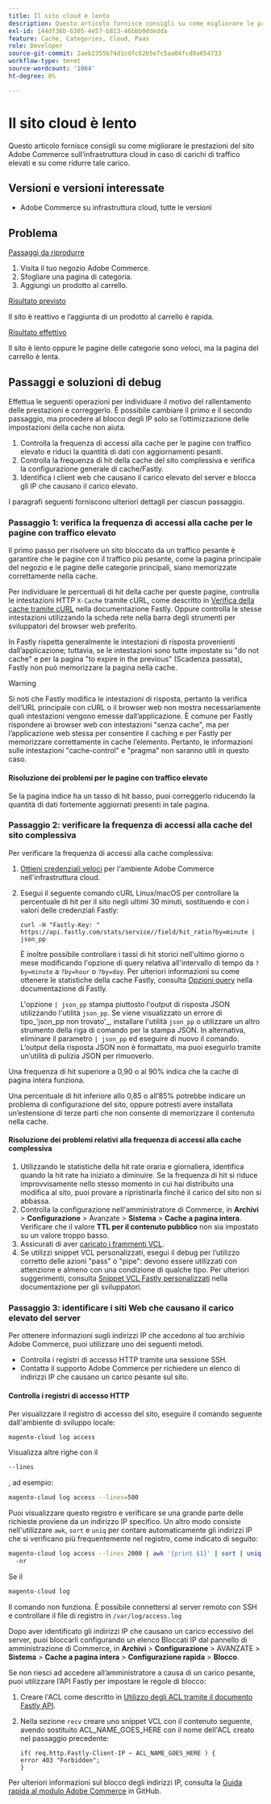 ```yaml
---
title: Il sito cloud è lento
description: Questo articolo fornisce consigli su come migliorare le prestazioni del sito Adobe Commerce sull’infrastruttura cloud in caso di carichi di traffico elevati e su come ridurre tale carico.
exl-id: 144df36b-6305-4e57-b813-46bbb0ddedda
feature: Cache, Categories, Cloud, Paas
role: Developer
source-git-commit: 2aeb2355b74d1cdfc62b5e7c5aa04fcd0a654733
workflow-type: tm+mt
source-wordcount: '1064'
ht-degree: 0%

---
```


# Il sito cloud è lento

Questo articolo fornisce consigli su come migliorare le prestazioni del sito Adobe Commerce sull’infrastruttura cloud in caso di carichi di traffico elevati e su come ridurre tale carico.

## Versioni e versioni interessate

* Adobe Commerce su infrastruttura cloud, tutte le versioni

## Problema

<u>Passaggi da riprodurre</u>

1. Visita il tuo negozio Adobe Commerce.
1. Sfogliare una pagina di categoria.
1. Aggiungi un prodotto al carrello.

<u>Risultato previsto</u>

Il sito è reattivo e l’aggiunta di un prodotto al carrello è rapida.

<u>Risultato effettivo</u>

Il sito è lento oppure le pagine delle categorie sono veloci, ma la pagina del carrello è lenta.

## Passaggi e soluzioni di debug

Effettua le seguenti operazioni per individuare il motivo del rallentamento delle prestazioni e correggerlo. È possibile cambiare il primo e il secondo passaggio, ma procedere al blocco degli IP solo se l’ottimizzazione delle impostazioni della cache non aiuta.

1. Controlla la frequenza di accessi alla cache per le pagine con traffico elevato e riduci la quantità di dati con aggiornamenti pesanti.
1. Controlla la frequenza di hit della cache del sito complessiva e verifica la configurazione generale di cache/Fastly.
1. Identifica i client web che causano il carico elevato del server e blocca gli IP che causano il carico elevato.

I paragrafi seguenti forniscono ulteriori dettagli per ciascun passaggio.

### Passaggio 1: verifica la frequenza di accessi alla cache per le pagine con traffico elevato

Il primo passo per risolvere un sito bloccato da un traffico pesante è garantire che le pagine con il traffico più pesante, come la pagina principale del negozio e le pagine delle categorie principali, siano memorizzate correttamente nella cache.

Per individuare le percentuali di hit della cache per queste pagine, controlla le intestazioni HTTP `X-Cache` tramite cURL, come descritto in [Verifica della cache tramite cURL](https://docs.fastly.com/guides/debugging/checking-cache#using-curl) nella documentazione Fastly. Oppure controlla le stesse intestazioni utilizzando la scheda rete nella barra degli strumenti per sviluppatori del browser web preferito.

In Fastly rispetta generalmente le intestazioni di risposta provenienti dall’applicazione; tuttavia, se le intestazioni sono tutte impostate su &quot;do not cache&quot; e per la pagina &quot;to expire in the previous&quot; (Scadenza passata), Fastly non può memorizzare la pagina nella cache.

>[!WARNING]
>
>Si noti che Fastly modifica le intestazioni di risposta, pertanto la verifica dell’URL principale con cURL o il browser web non mostra necessariamente quali intestazioni vengono emesse dall’applicazione. È comune per Fastly rispondere ai browser web con intestazioni &quot;senza cache&quot;, ma per l’applicazione web stessa per consentire il caching e per Fastly per memorizzare correttamente in cache l’elemento. Pertanto, le informazioni sulle intestazioni &quot;cache-control&quot; e &quot;pragma&quot; non saranno utili in questo caso.

#### Risoluzione dei problemi per le pagine con traffico elevato

Se la pagina indice ha un tasso di hit basso, puoi correggerlo riducendo la quantità di dati fortemente aggiornati presenti in tale pagina.

### Passaggio 2: verificare la frequenza di accessi alla cache del sito complessiva

Per verificare la frequenza di accessi alla cache complessiva:

1. [Ottieni credenziali veloci](https://experienceleague.adobe.com/en/docs/commerce-cloud-service/user-guide/cdn/setup-fastly/fastly-configuration) per l&#39;ambiente Adobe Commerce nell&#39;infrastruttura cloud.
1. Esegui il seguente comando cURL Linux/macOS per controllare la percentuale di hit per il sito negli ultimi 30 minuti, sostituendo e con i valori delle credenziali Fastly:

   `curl -H "Fastly-Key: " https://api.fastly.com/stats/service//field/hit_ratio?by=minute | json_pp`

   È inoltre possibile controllare i tassi di hit storici nell&#39;ultimo giorno o mese modificando l&#39;opzione di query relativa all&#39;intervallo di tempo da `?by=minute` a `?by=hour` o `?by=day`. Per ulteriori informazioni su come ottenere le statistiche della cache Fastly, consulta [Opzioni query](https://docs.fastly.com/api/stats#Query) nella documentazione di Fastly.

   L&#39;opzione `| json_pp` stampa piuttosto l&#39;output di risposta JSON utilizzando l&#39;utilità `json_pp`. Se viene visualizzato un errore di tipo_&#39;json\_pp non trovato&#39;_, installare l&#39;utilità `json_pp` o utilizzare un altro strumento della riga di comando per la stampa JSON. In alternativa, eliminare il parametro `| json_pp` ed eseguire di nuovo il comando. L’output della risposta JSON non è formattato, ma puoi eseguirlo tramite un’utilità di pulizia JSON per rimuoverlo.

Una frequenza di hit superiore a 0,90 o al 90% indica che la cache di pagina intera funziona.

Una percentuale di hit inferiore allo 0,85 o all’85% potrebbe indicare un problema di configurazione del sito, oppure potresti avere installata un’estensione di terze parti che non consente di memorizzare il contenuto nella cache.

#### Risoluzione dei problemi relativi alla frequenza di accessi alla cache complessiva

1. Utilizzando le statistiche della hit rate oraria e giornaliera, identifica quando la hit rate ha iniziato a diminuire. Se la frequenza di hit si riduce improvvisamente nello stesso momento in cui hai distribuito una modifica al sito, puoi provare a ripristinarla finché il carico del sito non si abbassa.
1. Controlla la configurazione nell&#39;amministratore di Commerce, in **Archivi** > **Configurazione** > Avanzate > **Sistema** > **Cache a pagina intera**. Verificare che il valore **TTL per il contenuto pubblico** non sia impostato su un valore troppo basso.
1. Assicurati di aver [caricato i frammenti VCL](https://experienceleague.adobe.com/en/docs/commerce-cloud-service/user-guide/cdn/setup-fastly/fastly-configuration#upload-vcl-snippets).
1. Se utilizzi snippet VCL personalizzati, esegui il debug per l’utilizzo corretto delle azioni &quot;pass&quot; o &quot;pipe&quot;: devono essere utilizzati con attenzione e almeno con una condizione di qualche tipo. Per ulteriori suggerimenti, consulta [Snippet VCL Fastly personalizzati](https://experienceleague.adobe.com/en/docs/commerce-cloud-service/user-guide/cdn/custom-vcl-snippets/fastly-vcl-custom-snippets) nella documentazione per gli sviluppatori.

### Passaggio 3: identificare i siti Web che causano il carico elevato del server

Per ottenere informazioni sugli indirizzi IP che accedono al tuo archivio Adobe Commerce, puoi utilizzare uno dei seguenti metodi.

* Controlla i registri di accesso HTTP tramite una sessione SSH.
* Contatta il supporto Adobe Commerce per richiedere un elenco di indirizzi IP che causano un carico pesante sul sito.

#### Controlla i registri di accesso HTTP

Per visualizzare il registro di accesso del sito, eseguire il comando seguente dall&#39;ambiente di sviluppo locale:

```bash
magento-cloud log access
```

Visualizza altre righe con il

```bash
--lines
```

, ad esempio:

```bash
magento-cloud log access --lines=500
```

Puoi visualizzare questo registro e verificare se una grande parte delle richieste proviene da un indirizzo IP specifico. Un altro modo consiste nell&#39;utilizzare `awk`, `sort` e `uniq` per contare automaticamente gli indirizzi IP che si verificano più frequentemente nel registro, come indicato di seguito:

```bash
magento-cloud log access --lines 2000 | awk '{print $1}' | sort | uniq -c | sort
  -nr
```

Se il

```bash
magento-cloud log
```

Il comando non funziona. È possibile connettersi al server remoto con SSH e controllare il file di registro in `/var/log/access.log`

Dopo aver identificato gli indirizzi IP che causano un carico eccessivo del server, puoi bloccarli configurando un elenco Bloccati IP dal pannello di amministrazione di Commerce, in **Archivi** > **Configurazione** > AVANZATE > **Sistema** > **Cache a pagina intera** > **Configurazione rapida** > **Blocco**.

Se non riesci ad accedere all’amministratore a causa di un carico pesante, puoi utilizzare l’API Fastly per impostare le regole di blocco:

1. Creare l&#39;ACL come descritto in [Utilizzo degli ACL tramite il documento Fastly API](https://docs.fastly.com/guides/access-control-lists/working-with-acls-using-the-api).
1. Nella sezione `recv` creare uno snippet VCL con il contenuto seguente, avendo sostituito ACL\_NAME\_GOES\_HERE con il nome dell&#39;ACL creato nel passaggio precedente:

   ```
   if( req.http.Fastly-Client-IP ~ ACL_NAME_GOES_HERE ) {
   error 403 "Forbidden";
   }
   ```

Per ulteriori informazioni sul blocco degli indirizzi IP, consulta la [Guida rapida al modulo Adobe Commerce](https://github.com/fastly/fastly-magento2/blob/master/Documentation/Guides/BLOCKING.md) in GitHub.
